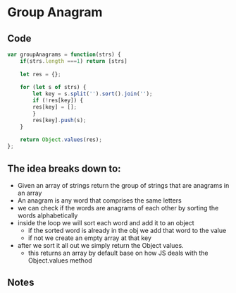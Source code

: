 # Group Anagram
## Code
``` js
var groupAnagrams = function(strs) {
	if(strs.length ===1) return [strs]
	
	let res = {};
	
	for (let s of strs) {
		let key = s.split('').sort().join('');
		if (!res[key]) {
		res[key] = [];
		}
		res[key].push(s);
	}
	
	return Object.values(res);
};
```

## The idea breaks down to:
- Given an array of strings return the group of strings that are anagrams in an array
- An anagram is any word that comprises the same letters
- we can check if the words are anagrams of each other by sorting the words alphabetically
- inside the loop we will sort each word and add it to an object
	- if the sorted word is already in the obj we add that word to the value
	- if not we create an empty array at that key
- after we sort it all out we simply return the Object values.
	- this returns an array by default base on how JS deals with the Object.values method

## Notes